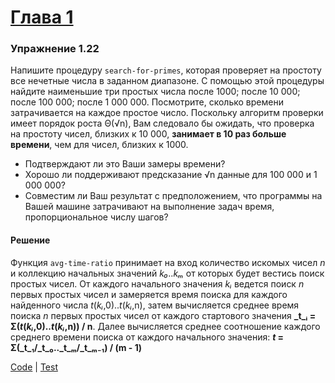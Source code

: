 # [Глава 1](../index.md#Глава-1-Построение-абстракций-с-помощью-процедур)

### Упражнение 1.22
Напишите процедуру `search-for-primes`, которая проверяет на простоту все нечетные числа в заданном диапазоне. С помощью этой процедуры найдите наименьшие три простых числа после 1000; после 10 000; после 100 000; после 1 000 000. Посмотрите, сколько времени затрачивается на каждое простое число. Поскольку алгоритм проверки имеет порядок роста Θ(√n), Вам следовало бы ожидать, что проверка на простоту чисел, близких к 10 000, **занимает в 10 раз больше времени**, чем для чисел, близких к 1000.
- Подтверждают ли это Ваши замеры времени?
- Хорошо ли поддерживают предсказание √n данные для 100 000 и 1 000 000?
- Совместим ли Ваш результат с предположением, что программы на Вашей машине затрачивают на выполнение задач время, пропорциональное числу шагов?

#### Решение
Функция `avg-time-ratio` принимает на вход количество искомых чисел _n_ и коллекцию начальных значений _k₀_.._kₘ_ от которых будет вестись поиск простых чисел. От каждого начального значения _kᵢ_ ведется поиск _n_ первых простых чисел и замеряется время поиска для каждого найденного числа _t_(_kᵢ_,0).._t_(_kᵢ_,n), затем вычисляется среднее время поиска _n_ первых простых чисел от каждого стартового значения **_t_ᵢ = Σ(_t_(_kᵢ_,0).._t_(_kᵢ_,n)) / n**. Далее вычисляется среднее соотношение каждого среднего времени поиска от каждого начального значения: **_t_ = Σ(_t_₁/_t_₀.._t_ₘ/_t_ₘ₋₁) / (m - 1)**

[Code](../../src/sicp/chapter01/1_22.clj) | [Test](../../test/sicp/chapter01/1_22_test.clj)

